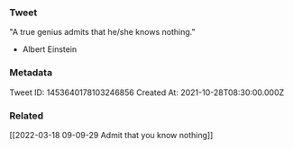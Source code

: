 ### Tweet
"A true genius admits that he/she knows nothing."

- Albert Einstein

### Metadata
Tweet ID: 1453640178103246856
Created At: 2021-10-28T08:30:00.000Z

### Related
[[2022-03-18 09-09-29 Admit that you know nothing]]

